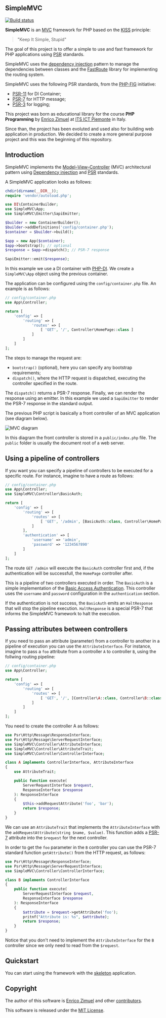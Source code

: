 ## SimpleMVC

[![Build status](https://github.com/simplemvc/framework/workflows/PHP%20test/badge.svg)](https://github.com/simplemvc/framework/actions)

**SimpleMVC** is an [MVC](https://en.wikipedia.org/wiki/Model%E2%80%93view%E2%80%93controller) framework
for PHP based on the [KISS](https://en.wikipedia.org/wiki/KISS_principle) principle:

> "Keep It Simple, Stupid"

The goal of this project is to offer a simple to use and fast framework for PHP applications
using [PSR](https://www.php-fig.org/psr/) standards.

SimpleMVC uses the [dependency injection](https://en.wikipedia.org/wiki/Dependency_injection) pattern to manage
the dependencies between classes and the [FastRoute](https://github.com/nikic/FastRoute) library
for implementing the routing system.

SimpleMVC uses the following PSR standards, from the [PHP-FIG](https://www.php-fig.org/) initiative:

- [PSR-11](https://www.php-fig.org/psr/psr-11/) for DI Container;
- [PSR-7](https://www.php-fig.org/psr/psr-7/) for HTTP message;
- [PSR-3](https://www.php-fig.org/psr/psr-3/) for logging;

This project was born as educational library for the course **PHP Programming** by [Enrico Zimuel](https://www.zimuel.it/)
at [ITS ICT Piemonte](http://www.its-ictpiemonte.it/) in Italy.

Since than, the project has been evoluted and used also for building web application
in production. We decided to create a more general purpose project and this was the beginning
of this repository.

## Introduction

SimpleMVC implements the [Model–View–Controller](https://en.wikipedia.org/wiki/Model%E2%80%93view%E2%80%93controller) (MVC)
architectural pattern using [Dependency injection](https://en.wikipedia.org/wiki/Dependency_injection)
and [PSR](https://www.php-fig.org/psr/) standards.

A SimpleMVC application looks as follows:

```php
chdir(dirname(__DIR__));
require 'vendor/autoload.php';

use DI\ContainerBuilder;
use SimpleMVC\App;
use SimpleMVC\Emitter\SapiEmitter;

$builder = new ContainerBuilder();
$builder->addDefinitions('config/container.php');
$container = $builder->build();

$app = new App($container);
$app->bootstrap(); // optional
$response = $app->dispatch(); // PSR-7 response

SapiEmitter::emit($response);
```

In this example we use a DI container with [PHP-DI](https://php-di.org/). We create a `SimpleMVC\App` object
using the previous container. 

The application can be configured using the `config/container.php` file. An example is as follows:

```php
// config/container.php
use App\Controller;

return [
    'config' => [
        'routing' => [
            'routes' => [
                [ 'GET', '/', Controller\HomePage::class ]
            ]
        ]
    ]
];
```

The steps to manage the request are:

- `bootstrap()` (optional), here you can specify any bootstrap requirements;
- `dispatch()`, where the HTTP request is dispatched, executing the controller specified in the route.

The `dispatch()` returns a PSR-7 response. Finally, we can render the response using an emitter.
In this example we used a `SapiEmitter` to render the PSR-7 response in the standard output.

The previous PHP script is basically a front controller of an MVC application (see diagram below).

![MVC diagram](doc/mvc.png)

In this diagram the front controller is stored in a `public/index.php` file. 
The `public` folder is usually the document root of a web server.

## Using a pipeline of controllers

If you want you can specify a pipeline of controllers to be executed for a specific route.
For instance, imagine to have a route as follows:

```php
// config/container.php
use App\Controller;
use SimpleMVC\Controller\BasicAuth;

return [
    'config' => [
        'routing' => [
            'routes' => [
                [ 'GET', '/admin', [BasicAuth::class, Controller\HomePage::class ]
            ]
        ],
        'authentication' => [
            'username' => 'admin',
            'password' => '1234567890'
        ]
    ]
];
```

The route `GET /admin` will execute the `BasicAuth` controller first and, if the
authentication will be successfull, the `HomePage` controller after.

This is a pipeline of two controllers executed in order. The `BasicAuth` is a
simple implementation of the [Basic Access Authentication](https://en.wikipedia.org/wiki/Basic_access_authentication). This controller uses the `username` and `password`
configuration in the `authentication` section.

If the authentication is not success, the `BasicAuth` emits an `HaltResponse` that
will stop the pipeline execution. `HaltResponse` is a special PSR-7 that informs
the SimpleMVC framework to halt the execution.

## Passing attributes between controllers

If you need to pass an attribute (parameter) from a controller to another in a
pipeline of execution you can use the `AttributeInterface`. For instance, imagine
to pass a `foo` attribute from a controller `A` to controller `B`, using the follwing
routing pipeline:

```php
// config/container.php
use App\Controller;

return [
    'config' => [
        'routing' => [
            'routes' => [
                [ 'GET', '/', [Controller\A::class, Controller\B::class ]
            ]
        ]
    ]
];
```

You need to create the controller A as follows:

```php
use Psr\Http\Message\ResponseInterface;
use Psr\Http\Message\ServerRequestInterface;
use SimpleMVC\Controller\AttributeInterface;
use SimpleMVC\Controller\AttributeTrait;
use SimpleMVC\Controller\ControllerInterface;

class A implements ControllerInterface, AttributeInterface
{
    use AttributeTrait;

    public function execute(
        ServerRequestInterface $request, 
        ResponseInterface $response
    ): ResponseInterface
    {
        $this->addRequestAttribute('foo', 'bar');
        return $response;
    }
}
```

We can use an `AttributeTrait` that implements the `AttributeInterface` with
the `addRequestAttribute(string $name, $value)`. This function adds a [PSR-7](https://www.php-fig.org/psr/psr-7/)
attribute into the `$request` for the next controller.

In order to get the `foo` parameter in the `B` controller you can use the
PSR-7 standard function `getAttribute()` from the HTTP request, as follows:

```php
use Psr\Http\Message\ResponseInterface;
use Psr\Http\Message\ServerRequestInterface;
use SimpleMVC\Controller\ControllerInterface;

class B implements ControllerInterface
{
    public function execute(
        ServerRequestInterface $request, 
        ResponseInterface $response
    ): ResponseInterface
    {
        $attribute = $request->getAttribute('foo');
        pritnf("Attribute is: %s", $attribute);
        return $response;
    }
}
```

Notice that you don't need to implement the `AttributeInterface` for the `B` controller
since we only need to read from the `$request`.


## Quickstart

You can start using the framework with the [skeleton](https://github.com/simplemvc/skeleton) application.

## Copyright

The author of this software is [Enrico Zimuel](https://github.com/ezimuel/) and other [contributors](https://github.com/simplemvc/framework/graphs/contributors).

This software is released under the [MIT License](/LICENSE).
